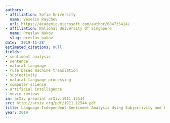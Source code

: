 ```yaml
---
authors:
- affiliation: Sofia University
  name: Veselin Raychev
  url: https://academic.microsoft.com/author/684735414/
- affiliation: National University Of Singapore
  name: Preslav Nakov
  slug: preslav_nakov
date: '2019-11-28'
estimated_citations: null
fields:
- sentiment analysis
- sentence
- natural language
- rule based machine translation
- subjectivity
- natural language processing
- computer science
- artificial intelligence
- movie reviews
in: arXiv preprint arXiv:1911.12544
src: http://arxiv.org/pdf/1911.12544.pdf
title: Language-Independent Sentiment Analysis Using Subjectivity and Positional Information.
year: 2019
---
```


